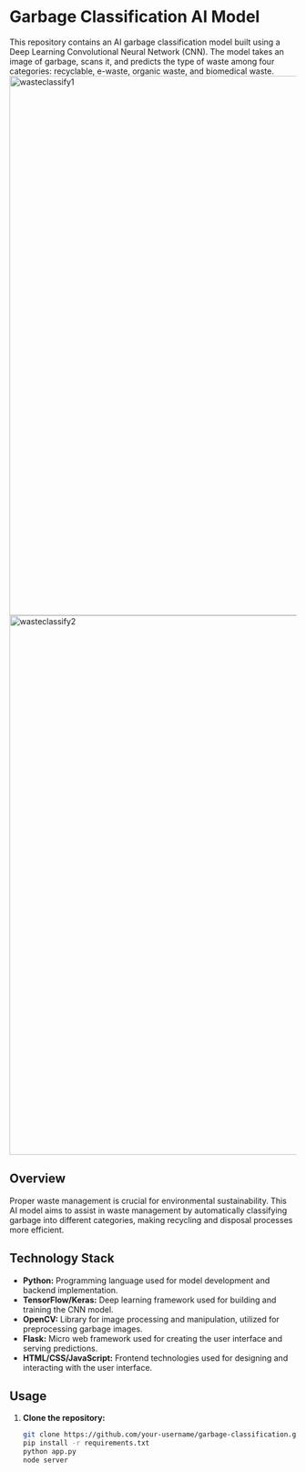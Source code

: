 
# Garbage Classification AI Model

This repository contains an AI garbage classification model built using a Deep Learning Convolutional Neural Network (CNN). The model takes an image of garbage, scans it, and predicts the type of waste among four categories: recyclable, e-waste, organic waste, and biomedical waste.
<img width="947" alt="wasteclassify1" src="https://github.com/Sahaji-2003/AI-Garbage-Classification-Model/assets/130205533/dfec76b9-7966-4320-ad87-76408a8c3d24">
<img width="947" alt="wasteclassify2" src="https://github.com/Sahaji-2003/AI-Garbage-Classification-Model/assets/130205533/1aa03722-2ae6-49c6-b279-ab3b43e36d5c">


## Overview

Proper waste management is crucial for environmental sustainability. This AI model aims to assist in waste management by automatically classifying garbage into different categories, making recycling and disposal processes more efficient.

## Technology Stack

- **Python:** Programming language used for model development and backend implementation.
- **TensorFlow/Keras:** Deep learning framework used for building and training the CNN model.
- **OpenCV:** Library for image processing and manipulation, utilized for preprocessing garbage images.
- **Flask:** Micro web framework used for creating the user interface and serving predictions.
- **HTML/CSS/JavaScript:** Frontend technologies used for designing and interacting with the user interface.

## Usage

1. **Clone the repository:**

   ```bash
   git clone https://github.com/your-username/garbage-classification.git
   pip install -r requirements.txt
   python app.py
   node server


